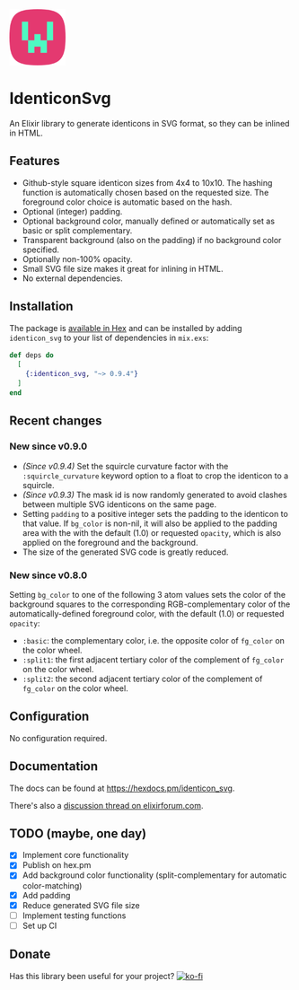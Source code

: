 <img src="./assets/logo.png" width="100" height="100">

# IdenticonSvg

An Elixir library to generate identicons in SVG format, so they can be inlined in HTML.

## Features

- Github-style square identicon sizes from 4x4 to 10x10. The hashing function is automatically chosen based on the requested size. The foreground color choice is automatic based on the hash.
- Optional (integer) padding.
- Optional background color, manually defined or automatically set as basic or split complementary.
- Transparent background (also on the padding) if no background color specified.
- Optionally non-100% opacity.
- Small SVG file size makes it great for inlining in HTML.
- No external dependencies.

## Installation

The package is [available in Hex](https://hex.pm/packages/identicon_svg) and can be installed by adding `identicon_svg` to your list of dependencies in `mix.exs`:

```elixir
def deps do
  [
    {:identicon_svg, "~> 0.9.4"}
  ]
end
```

## Recent changes

### New since v0.9.0

- _(Since v0.9.4)_ Set the squircle curvature factor with the `:squircle_curvature` keyword option to a float to crop the identicon to a squircle.
- _(Since v0.9.3)_ The mask id is now randomly generated to avoid clashes between multiple SVG identicons on the same page.
- Setting `padding` to a positive integer sets the padding to the identicon to that value. If `bg_color` is non-nil, it will also be applied to the padding area with the with the default (1.0) or requested `opacity`, which is also applied on the foreground and the background.
- The size of the generated SVG code is greatly reduced.

### New since v0.8.0

Setting `bg_color` to one of the following 3 atom values sets the color of the background squares to the corresponding RGB-complementary color of the automatically-defined foreground color, with the default (1.0) or requested `opacity`:

- `:basic`: the complementary color, i.e. the opposite color of `fg_color` on the color wheel.
- `:split1`: the first adjacent tertiary color of the complement of `fg_color` on the color wheel.
- `:split2`: the second adjacent tertiary color of the complement of `fg_color` on the color wheel.

## Configuration

No configuration required.

## Documentation

The docs can be found at <https://hexdocs.pm/identicon_svg>.

There's also a [discussion thread on elixirforum.com](https://elixirforum.com/t/identiconsvg-generates-identicons-in-svg-format-so-they-can-be-inlined-in-html/54557/1).

## TODO (maybe, one day)

- [x] Implement core functionality
- [x] Publish on hex.pm
- [x] Add background color functionality (split-complementary for automatic color-matching)
- [x] Add padding
- [x] Reduce generated SVG file size
- [ ] Implement testing functions
- [ ] Set up CI

## Donate

Has this library been useful for your project? [![ko-fi](https://ko-fi.com/img/githubbutton_sm.svg)](https://ko-fi.com/V7V119L07A)
